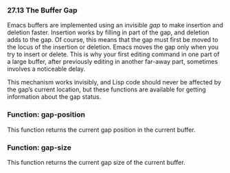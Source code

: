 

### 27.13 The Buffer Gap

Emacs buffers are implemented using an invisible *gap* to make insertion and deletion faster. Insertion works by filling in part of the gap, and deletion adds to the gap. Of course, this means that the gap must first be moved to the locus of the insertion or deletion. Emacs moves the gap only when you try to insert or delete. This is why your first editing command in one part of a large buffer, after previously editing in another far-away part, sometimes involves a noticeable delay.

This mechanism works invisibly, and Lisp code should never be affected by the gap’s current location, but these functions are available for getting information about the gap status.

### Function: **gap-position**

This function returns the current gap position in the current buffer.

### Function: **gap-size**

This function returns the current gap size of the current buffer.
